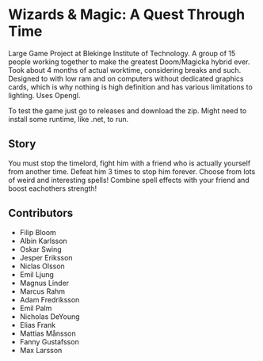 Wizards & Magic: A Quest Through Time
==============

Large Game Project at Blekinge Institute of Technology. A group of 15 people working together to make the greatest Doom/Magicka hybrid ever. Took about 4 months of actual worktime, considering breaks and such. Designed to with low ram and on computers without dedicated graphics cards, which is why nothing is high definition and has various limitations to lighting. Uses Opengl.

To test the game just go to releases and download the zip. Might need to install some runtime, like .net, to run.

Story
-----
You must stop the timelord, fight him with a friend who is actually yourself from another time. Defeat him 3 times to stop him forever. Choose from lots of weird and interesting spells! Combine spell effects with your friend and boost eachothers strength!

Contributors
------------
- Filip Bloom
- Albin Karlsson
- Oskar Swing
- Jesper Eriksson
- Niclas Olsson
- Emil Ljung
- Magnus Linder
- Marcus Rahm
- Adam Fredriksson
- Emil Palm
- Nicholas DeYoung
- Elias Frank
- Mattias Månsson
- Fanny Gustafsson
- Max Larsson

